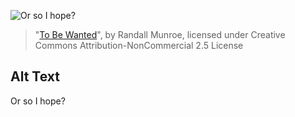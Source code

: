![Or so I hope?](https://imgs.xkcd.com/comics/to_be_wanted.png)
> "[To Be Wanted](https://xkcd.com/372/)", by Randall Munroe, licensed under Creative Commons Attribution-NonCommercial 2.5 License

## Alt Text
Or so I hope?
